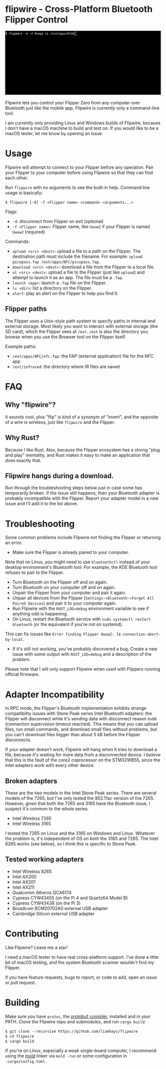 # flipwire - Cross-Platform Bluetooth Flipper Control

![demo GIF of Flipwire](docs/demo.gif)

Flipwire lets you control your Flipper Zero from any computer over
Bluetooth just like the mobile app. Flipwire is currently only a
command-line tool.

I am currently only providing Linux and Windows builds of Flipwire,
because I don't have a macOS machine to build and test on. If you
would like to be a macOS tester, let me know by opening an issue.

# Usage
Flipwire will attempt to connect to your Flipper before any
operation. Pair your Flipper to your computer before using Flipwire so
that they can find each other.

Run `flipwire` with no arguments to see the built-in help. Command
line usage is basically:

```
$ flipwire [-d] -f <Flipper name> <command> <arguments...>
```

Flags:

- `-d`: disconnect from Flipper on exit (optional)
- `-f <Flipper name>`: Flipper name, like `Uwuw2` if your Flipper is named `Uwuw2` (required)

Commands:

- `upload <src> <dest>`: upload a file to a path on the Flipper. The
  destination path must include the filename. For example: `upload
  picopass.fap /ext/apps/NFC/picopass.fap`.
- `download <src> <dest>`: download a file from the Flipper to a local
  file.
- `ul <src> <dest>`: upload a file to the Flipper (just like `upload`)
  and attempt to launch it as an app. The file must be a `.fap`.
- `launch <app>`: launch a `.fap` file on the Flipper.
- `ls <dir>`: list a directory on the Flipper.
- `alert`: play an alert on the Flipper to help you find it.

## Flipper paths
The Flipper uses a Unix-style path system to specify paths in internal
and external storage. Most likely you want to interact with external
storage (the SD card), which the Flipper sees at `/ext`. `/ext` is
also the directory you browse when you use the Browser tool on the
Flipper itself.

Example paths:

- `/ext/apps/NFC/nfc.fap`: the FAP (external application) file for the NFC app
- `/ext/infrared`: the directory where IR files are saved

# FAQ
## Why "flipwire"?
It sounds cool, plus "flip" is kind of a synonym of "invert", and the
opposite of a wire is wireless, just like `flipwire` and the Flipper.

## Why Rust?
Because I like Rust. Also, because the Flipper ecosystem has a strong
"plug and play" mentality, and Rust makes it easy to make an
application that does exactly that.

## Flipwire hangs during a download.
Run through the troubleshooting steps below just in case some has
temporarily broken. If the issue still happens, then your Bluetooth
adapter is probably incompatible with the Flipper. Report your adapter
model in a new issue and I'll add it to the list above.

# Troubleshooting
Some common problems include Flipwire not finding the Flipper or
returning an error.

- Make sure the Flipper is already paired to your computer. 

Note that on Linux, you might need to use `bluetoothctl` instead of
your desktop environment's Bluetooth tool. For example, the KDE
Bluetooth tool refuses to pair to the Flipper.
	
- Turn Bluetooth on the Flipper off and on again.
- Turn Bluetooth on your computer off and on again.
- Unpair the Flipper from your computer and pair it again.
- Unpair all devices from the Flipper (`Settings->Bluetooth->Forget
  All Paired Devices`) and pair it to your computer again.
- Run Flipwire with the `RUST_LOG=debug` environment variable to see
  if anything odd is happening.
- On Linux, restart the Bluetooth service with `sudo systemctl restart
  bluetooth` (or the equivalent if you're not on systemd). 
  
This can fix issues like `Error finding Flipper Uwuw2: le-connection-abort-by-local`.

- If it's still not working, you've probably discovered a bug. Create
  a new issue with some output with `RUST_LOG=debug` and a description
  of the problem.

Please note that I will only support Flipwire when used with Flippers
running official firmware.

# Adapter Incompatibility
In RPC mode, the Flipper's Bluetooth implementation exhibits strange
compatibility issues with Stone Peak series Intel Bluetooth adapters:
the Flipper will disconnect while it's sending data with disconnect
reason `0x08` (connection supervision timeout reached). This means
that you can upload files, run small commands, and download small
files without problems, but you can't download files bigger than about
5 kB before the Flipper disconnects.

If your adapter doesn't work, Flipwire will hang when it tries to
download a file, because it's waiting for more data from a
disconnected device. I *believe* that this is the fault of the core2
coprocessor on the STM32WB55, since the Intel adapters work with every
other device.

## Broken adapters
These are the two models in the Intel Stone Peak series. There are
several models of the 7265, but I've only tested the 802.11ac version
of the 7265. However, given that both the 7265 and 3165 have the
Bluetooth issue, I suspect it's common to the whole series.

- Intel Wireless 7265
- Intel Wireless 3165

I tested the 7265 on Linux and the 3165 on Windows and Linux. Whatever
the problem is, it's independent of OS on both the 3165 and 7265. The
Intel 8265 works (see below), so I think this is specific to Stone
Peak.

## Tested working adapters
- Intel Wireless 8265
- Intel AX200
- Intel AX201
- Intel AX211
- Qualcomm Atheros QCA6174
- Cypress CYW43455 (on the Pi 4 and Quartz64 Model B)
- Cypress CYW43438 (on the Pi 3)
- Broadcom BCM20702A0 external USB adapter
- Cambridge Silicon external USB adapter

# Contributing
Like Flipwire? Leave me a star!

I need a macOS tester to have real cross-platform support. I've done a
little bit of macOS testing, and the system Bluetooth scanner wouldn't
find my Flipper.

If you have feature requests, bugs to report, or code to add, open an
issue or pull request.

# Building
Make sure you have `protoc`, the [protobuf
compiler](https://github.com/protocolbuffers/protobuf#protobuf-compiler-installation),
installed and in your PATH. Clone the Flipwire repo and submodules,
and run `cargo build`:

```
$ git clone --recursive https://github.com/liamhays/flipwire
$ cd flipwire
$ cargo build
```

If you're on Linux, especially a weak single-board computer, I
recommend using the [mold](https://github.com/rui314/mold) linker
via `mold -run` or some configuration in `.cargo/config.toml`.
